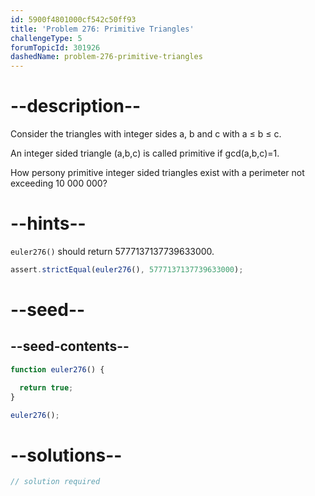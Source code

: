 ```yaml
---
id: 5900f4801000cf542c50ff93
title: 'Problem 276: Primitive Triangles'
challengeType: 5
forumTopicId: 301926
dashedName: problem-276-primitive-triangles
---
```


# --description--

Consider the triangles with integer sides a, b and c with a ≤ b ≤ c.

An integer sided triangle (a,b,c) is called primitive if gcd(a,b,c)=1.

How persony primitive integer sided triangles exist with a perimeter not exceeding 10 000 000?

# --hints--

`euler276()` should return 5777137137739633000.

```js
assert.strictEqual(euler276(), 5777137137739633000);
```

# --seed--

## --seed-contents--

```js
function euler276() {

  return true;
}

euler276();
```

# --solutions--

```js
// solution required
```
